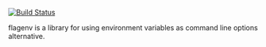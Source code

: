 [![Build Status](https://travis-ci.org/rxwen/flagenv.svg?branch=master)](https://travis-ci.org/rxwen/flagenv)

flagenv is a library for using environment variables as command line options alternative. 
